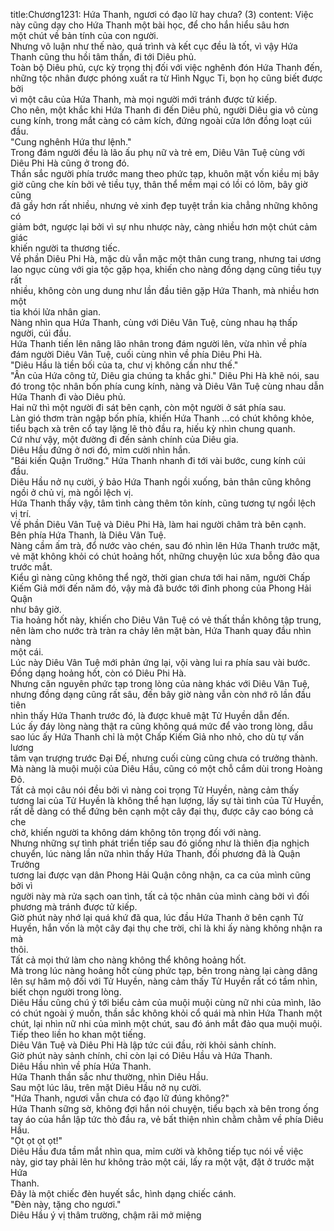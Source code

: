 title:Chương1231: Hứa Thanh, ngươi có đạo lữ hay chưa? (3)
content:
Việc này cũng dạy cho Hứa Thanh một bài học, để cho hắn hiểu sâu hơn<br>một chút về bản tính của con người.<br>Nhưng vô luận như thế nào, quá trình và kết cục đều là tốt, vì vậy Hứa<br>Thanh cũng thu hồi tâm thần, đi tới Diêu phủ.<br>Toàn bộ Diêu phủ, cực kỳ trọng thị đối với việc nghênh đón Hứa Thanh đến,<br>những tộc nhân được phóng xuất ra từ Hình Ngục Ti, bọn họ cũng biết được bởi<br>vì một câu của Hứa Thanh, mà mọi người mới tránh được tử kiếp.<br>Cho nên, một khắc khi Hứa Thanh đi đến Diêu phủ, người Diêu gia vô cùng<br>cung kính, trong mắt càng có cảm kích, đứng ngoài cửa lớn đồng loạt cúi đầu.<br>"Cung nghênh Hứa thư lệnh."<br>Trong đám người đều là lão ấu phụ nữ và trẻ em, Diêu Vân Tuệ cùng với<br>Diêu Phi Hà cũng ở trong đó.<br>Thần sắc người phía trước mang theo phức tạp, khuôn mặt vốn kiều mị bây<br>giờ cũng che kín bởi vẻ tiều tụy, thân thể mềm mại có lồi có lõm, bây giờ cũng<br>đã gầy hơn rất nhiều, nhưng vẻ xinh đẹp tuyệt trần kia chẳng những không có<br>giảm bớt, ngược lại bởi vì sự nhu nhược này, càng nhiều hơn một chút cảm giác<br>khiến người ta thương tiếc.<br>Về phần Diêu Phi Hà, mặc dù vẫn mặc một thân cung trang, nhưng tai ương<br>lao ngục cùng với gia tộc gặp họa, khiến cho nàng đồng dạng cũng tiều tụy rất<br>nhiều, không còn ung dung như lần đầu tiên gặp Hứa Thanh, mà nhiều hơn một<br>tia khói lửa nhân gian.<br>Nàng nhìn qua Hứa Thanh, cùng với Diêu Vân Tuệ, cùng nhau hạ thấp<br>người, cúi đầu.<br>Hứa Thanh tiến lên nâng lão nhân trong đám người lên, vừa nhìn về phía<br>đám người Diêu Vân Tuệ, cuối cùng nhìn về phía Diêu Phi Hà.<br>"Diêu Hầu là tiền bối của ta, chư vị không cần như thế."<br>"Ân của Hứa công tử, Diêu gia chúng ta khắc ghi." Diêu Phi Hà khẽ nói, sau<br>đó trong tộc nhân bốn phía cung kính, nàng và Diêu Vân Tuệ cùng nhau dẫn<br>Hứa Thanh đi vào Diêu phủ.<br>Hai nữ thì một người đi sát bên cạnh, còn một người ở sát phía sau.<br>Làn gió thơm tràn ngập bốn phía, khiến Hứa Thanh …có chút không khỏe,<br>tiểu bạch xà trên cổ tay lặng lẽ thò đầu ra, hiếu kỳ nhìn chung quanh.<br>Cứ như vậy, một đường đi đến sảnh chính của Diêu gia.<br>Diêu Hầu đứng ở nơi đó, mỉm cười nhìn hắn.<br>"Bái kiến Quận Trưởng." Hứa Thanh nhanh đi tới vài bước, cung kính cúi<br>đầu.<br>Diêu Hầu nở nụ cười, ý bảo Hứa Thanh ngồi xuống, bản thân cũng không<br>ngồi ở chủ vị, mà ngồi lệch vị.<br>Hứa Thanh thấy vậy, tâm tình càng thêm tôn kính, cũng tương tự ngồi lệch<br>vị trí.<br>Về phần Diêu Vân Tuệ và Diêu Phi Hà, làm hai người châm trà bên cạnh.<br>Bên phía Hứa Thanh, là Diêu Vân Tuệ.<br>Nàng cầm ấm trà, đổ nước vào chén, sau đó nhìn lên Hứa Thanh trước mặt,<br>vẻ mặt không khỏi có chút hoảng hốt, những chuyện lúc xưa bỗng đảo qua<br>trước mắt.<br>Kiểu gì nàng cũng không thể ngờ, thời gian chưa tới hai năm, người Chấp<br>Kiếm Giả mới đến năm đó, vậy mà đã bước tới đỉnh phong của Phong Hải Quận<br>như bây giờ.<br>Tia hoảng hốt này, khiến cho Diêu Vân Tuệ có vẻ thất thần không tập trung,<br>nên làm cho nước trà tràn ra chảy lên mặt bàn, Hứa Thanh quay đầu nhìn nàng<br>một cái.<br>Lúc này Diêu Vân Tuệ mới phản ứng lại, vội vàng lui ra phía sau vài bước.<br>Đồng dạng hoảng hốt, còn có Diêu Phi Hà.<br>Nhưng căn nguyên phức tạp trong lòng của nàng khác với Diêu Vân Tuệ,<br>nhưng đồng dạng cũng rất sâu, đến bây giờ nàng vẫn còn nhớ rõ lần đầu tiên<br>nhìn thấy Hứa Thanh trước đó, là được khuê mật Tử Huyền dẫn đến.<br>Lúc ấy đáy lòng nàng thật ra cũng không quá mức để vào trong lòng, dẫu<br>sao lúc ấy Hứa Thanh chỉ là một Chấp Kiếm Giả nho nhỏ, cho dù tự vấn lương<br>tâm vạn trượng trước Đại Đế, nhưng cuối cùng cũng chưa có trưởng thành.<br>Mà nàng là muội muội của Diêu Hầu, cũng có một chỗ cắm dùi trong Hoàng<br>Đô.<br>Tất cả mọi câu nói đều bởi vì nàng coi trọng Tử Huyền, nàng cảm thấy<br>tương lai của Tử Huyền là không thể hạn lượng, lấy sự tài tình của Tử Huyền,<br>rất dễ dàng có thể đứng bên cạnh một cây đại thụ, được cây cao bóng cả che<br>chở, khiến người ta không dám không tôn trọng đối với nàng.<br>Nhưng những sự tình phát triển tiếp sau đó giống như là thiên địa nghịch<br>chuyển, lúc nàng lần nữa nhìn thấy Hứa Thanh, đối phương đã là Quận Trưởng<br>tương lai được vạn dân Phong Hải Quận công nhận, ca ca của mình cũng bởi vì<br>người này mà rửa sạch oan tình, tất cả tộc nhân của mình càng bởi vì đối<br>phương mà tránh được tử kiếp.<br>Giờ phút này nhớ lại quá khứ đã qua, lúc đầu Hứa Thanh ở bên cạnh Tử<br>Huyền, hắn vốn là một cây đại thụ che trời, chỉ là khi ấy nàng không nhận ra mà<br>thôi.<br>Tất cả mọi thứ làm cho nàng không thể không hoảng hốt.<br>Mà trong lúc nàng hoảng hốt cùng phức tạp, bên trong nàng lại càng dâng<br>lên sự hâm mộ đối với Tử Huyền, nàng cảm thấy Tử Huyền rất có tầm nhìn,<br>biết chọn người trong lòng.<br>Diêu Hầu cũng chú ý tới biểu cảm của muội muội cùng nữ nhi của mình, lão<br>có chút ngoài ý muốn, thần sắc không khỏi cổ quái mà nhìn Hứa Thanh một<br>chút, lại nhìn nữ nhi của mình một chút, sau đó ánh mắt đảo qua muội muội.<br>Tiếp theo liền ho khan một tiếng.<br>Diêu Vân Tuệ và Diêu Phi Hà lập tức cúi đầu, rời khỏi sảnh chính.<br>Giờ phút này sảnh chính, chỉ còn lại có Diêu Hầu và Hứa Thanh.<br>Diêu Hầu nhìn về phía Hứa Thanh.<br>Hứa Thanh thần sắc như thường, nhìn Diêu Hầu.<br>Sau một lúc lâu, trên mặt Diêu Hầu nở nụ cười.<br>"Hứa Thanh, ngươi vẫn chưa có đạo lữ đúng không?"<br>Hứa Thanh sững sờ, không đợi hắn nói chuyện, tiểu bạch xà bên trong ống<br>tay áo của hắn lập tức thò đầu ra, vẻ bất thiện nhìn chằm chằm về phía Diêu<br>Hầu.<br>"Ọt ọt ọt ọt!"<br>Diêu Hầu đưa tầm mắt nhìn qua, mỉm cười và không tiếp tục nói về việc<br>này, giơ tay phải lên hư không trảo một cái, lấy ra một vật, đặt ở trước mặt Hứa<br>Thanh.<br>Đây là một chiếc đèn huyết sắc, hình dạng chiếc cánh.<br>"Đèn này, tặng cho ngươi."<br>Diêu Hầu ý vị thâm trường, chậm rãi mở miệng